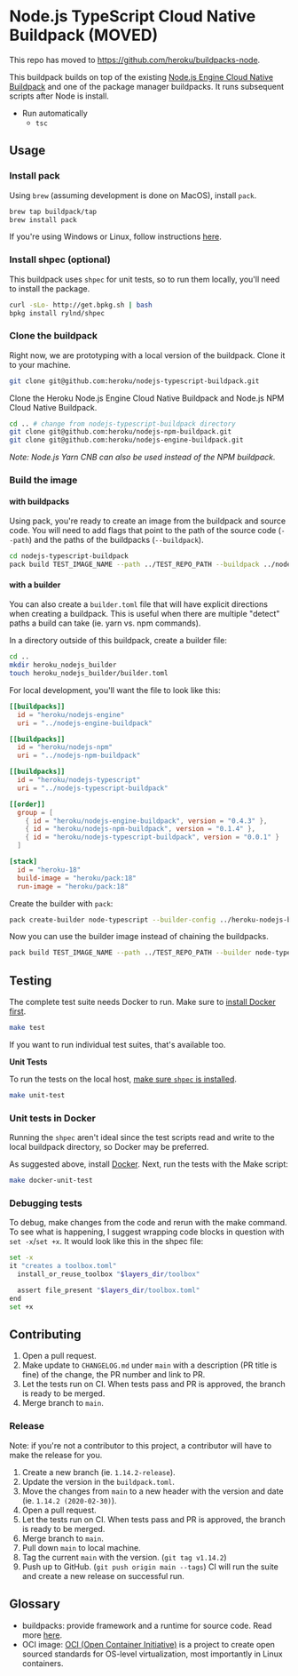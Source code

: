 # Node.js TypeScript Cloud Native Buildpack (MOVED)

This repo has moved to https://github.com/heroku/buildpacks-node.

This buildpack builds on top of the existing [Node.js Engine Cloud Native Buildpack](https://github.com/heroku/nodejs-engine-buildpack) and one of the package manager buildpacks. It runs subsequent scripts after Node is install.

- Run automatically
  - `tsc`

## Usage

### Install pack

Using `brew` (assuming development is done on MacOS), install `pack`.

```sh
brew tap buildpack/tap
brew install pack
```

If you're using Windows or Linux, follow instructions [here](https://buildpacks.io/docs/install-pack/).

### Install shpec (optional)

This buildpack uses `shpec` for unit tests, so to run them locally, you'll need to install the package.

```sh
curl -sLo- http://get.bpkg.sh | bash
bpkg install rylnd/shpec
```

### Clone the buildpack

Right now, we are prototyping with a local version of the buildpack. Clone it to your machine.

```sh
git clone git@github.com:heroku/nodejs-typescript-buildpack.git
```

Clone the Heroku Node.js Engine Cloud Native Buildpack and Node.js NPM Cloud Native Buildpack.

```sh
cd .. # change from nodejs-typescript-buildpack directory
git clone git@github.com:heroku/nodejs-npm-buildpack.git
git clone git@github.com:heroku/nodejs-engine-buildpack.git
```

_Note: Node.js Yarn CNB can also be used instead of the NPM buildpack._

### Build the image

#### with buildpacks

Using pack, you're ready to create an image from the buildpack and source code. You will need to add flags that point to the path of the source code (`--path`) and the paths of the buildpacks (`--buildpack`).

```sh
cd nodejs-typescript-buildpack
pack build TEST_IMAGE_NAME --path ../TEST_REPO_PATH --buildpack ../nodejs-engine-buildpack --buildpack ../nodejs-npm-buildpack --buildpack nodejs-typescript-buildpack
```

#### with a builder

You can also create a `builder.toml` file that will have explicit directions when creating a buildpack. This is useful when there are multiple "detect" paths a build can take (ie. yarn vs. npm commands).

In a directory outside of this buildpack, create a builder file:

```sh
cd ..
mkdir heroku_nodejs_builder
touch heroku_nodejs_builder/builder.toml
```

For local development, you'll want the file to look like this:

```toml
[[buildpacks]]
  id = "heroku/nodejs-engine"
  uri = "../nodejs-engine-buildpack"

[[buildpacks]]
  id = "heroku/nodejs-npm"
  uri = "../nodejs-npm-buildpack"

[[buildpacks]]
  id = "heroku/nodejs-typescript"
  uri = "../nodejs-typescript-buildpack"

[[order]]
  group = [
    { id = "heroku/nodejs-engine-buildpack", version = "0.4.3" },
    { id = "heroku/nodejs-npm-buildpack", version = "0.1.4" },
    { id = "heroku/nodejs-typescript-buildpack", version = "0.0.1" }
  ]

[stack]
  id = "heroku-18"
  build-image = "heroku/pack:18"
  run-image = "heroku/pack:18"
```

Create the builder with `pack`:

```sh
pack create-builder node-typescript --builder-config ../heroku-nodejs-builder/builder.toml
```

Now you can use the builder image instead of chaining the buildpacks.

```sh
pack build TEST_IMAGE_NAME --path ../TEST_REPO_PATH --builder node-typescript
```

## Testing

The complete test suite needs Docker to run. Make sure to [install Docker first](https://hub.docker.com/search?type=edition&offering=community).

```sh
make test
```

If you want to run individual test suites, that's available too.

**Unit Tests**

To run the tests on the local host, [make sure `shpec` is installed](#install-shpec-optional).

```sh
make unit-test
```

### Unit tests in Docker

Running the `shpec` aren't ideal since the test scripts read and write to the local buildpack directory, so Docker may be preferred.

As suggested above, install [Docker](#testing). Next, run the tests with the Make script:

```sh
make docker-unit-test
```

### Debugging tests

To debug, make changes from the code and rerun with the make command. To see what is happening, I suggest wrapping code blocks in question with `set -x`/`set +x`. It would look like this in the shpec file:

```sh
set -x
it "creates a toolbox.toml"
  install_or_reuse_toolbox "$layers_dir/toolbox"

  assert file_present "$layers_dir/toolbox.toml"
end
set +x
```

## Contributing

1. Open a pull request.
2. Make update to `CHANGELOG.md` under `main` with a description (PR title is fine) of the change, the PR number and link to PR.
3. Let the tests run on CI. When tests pass and PR is approved, the branch is ready to be merged.
4. Merge branch to `main`.

### Release

Note: if you're not a contributor to this project, a contributor will have to make the release for you.

1. Create a new branch (ie. `1.14.2-release`).
2. Update the version in the `buildpack.toml`.
3. Move the changes from `main` to a new header with the version and date (ie. `1.14.2 (2020-02-30)`).
4. Open a pull request.
5. Let the tests run on CI. When tests pass and PR is approved, the branch is ready to be merged.
6. Merge branch to `main`.
7. Pull down `main` to local machine.
8. Tag the current `main` with the version. (`git tag v1.14.2`)
9. Push up to GitHub. (`git push origin main --tags`) CI will run the suite and create a new release on successful run.

## Glossary

- buildpacks: provide framework and a runtime for source code. Read more [here](https://buildpacks.io).
- OCI image: [OCI (Open Container Initiative)](https://www.opencontainers.org/) is a project to create open sourced standards for OS-level virtualization, most importantly in Linux containers.
